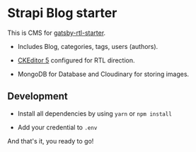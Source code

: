 # Strapi Blog starter

This is CMS for
[gatsby-rtl-starter](https://github.com/jalal246/gatsby-rtl-starter).

- Includes Blog, categories, tags, users (authors).

- [CKEditor 5](https://github.com/ckeditor/ckeditor5) configured for RTL
  direction.

- MongoDB for Database and Cloudinary for storing images.

## Development

- Install all dependencies by using `yarn` or `npm install`

- Add your credential to `.env`

And that's it, you ready to go!
